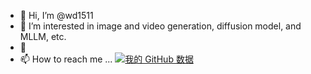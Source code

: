 - 👋 Hi, I’m @wd1511
- 👀 I’m interested in image and video generation, diffusion model, and MLLM, etc. 
- 💞️ 
- 📫 How to reach me ...
[![我的 GitHub 数据](https://github-readme-stats.vercel.app/api?username=wd1511)]()
